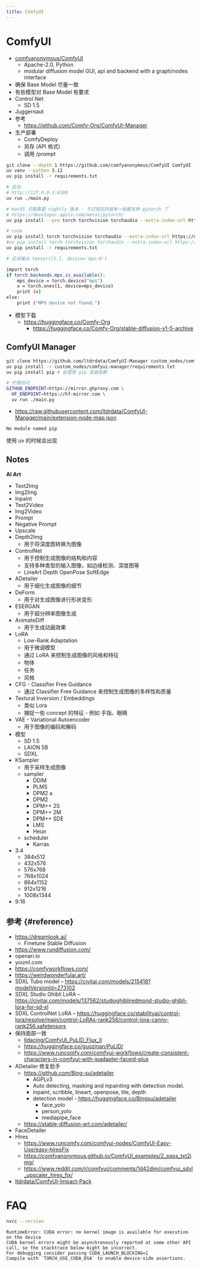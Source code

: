 ```yaml
---
title: ComfyUI
---
```


# ComfyUI

- [comfyanonymous/ComfyUI](https://github.com/comfyanonymous/ComfyUI)
  - Apache-2.0, Python
  - modular diffusion model GUI, api and backend with a graph/nodes interface
- 确保 Base Model 尽量一致
- 有些模型对 Base Model 有要求
- Control Net
  - SD 1.5
- Juggernaut
- 参考
  - https://github.com/Comfy-Org/ComfyUI-Manager
- 生产部署
  - ComfyDeploy
  - 另存 (API 格式)
  - 调用 /prompt

```bash
git clone --depth 1 https://github.com/comfyanonymous/ComfyUI ComfyUI
uv venv --python 3.12
uv pip install -r requirements.txt

# 启动
# http://127.0.0.1:8188
uv run ./main.py

# macOS 可能需要 nightly 版本 - 不过现在的版本一般都支持 pytorch 了
# https://developer.apple.com/metal/pytorch/
uv pip install --pre torch torchvision torchaudio --extra-index-url https://download.pytorch.org/whl/nightly/cpu

# cuda
uv pip install torch torchvision torchaudio --extra-index-url https://download.pytorch.org/whl/cu121
#uv pip install torch torchvision torchaudio --extra-index-url https://download.pytorch.org/whl/cu128
uv pip install -r requirements.txt
```

```bash title="mps.py"
# 应该输出 tensor([1.], device='mps:0')

import torch
if torch.backends.mps.is_available():
    mps_device = torch.device("mps")
    x = torch.ones(1, device=mps_device)
    print (x)
else:
    print ("MPS device not found.")
```

- 模型下载
  - https://huggingface.co/Comfy-Org
    - https://huggingface.co/Comfy-Org/stable-diffusion-v1-5-archive

## ComfyUI Manager

```bash
git clone https://github.com/ltdrdata/ComfyUI-Manager custom_nodes/comfyui-manager
uv pip install -r custom_nodes/comfyui-manager/requirements.txt
uv pip install pip # 会使用 pip 安装依赖

# 代理访问
GITHUB_ENDPOINT=https://mirror.ghproxy.com \
  HF_ENDPOINT=https://hf-mirror.com \
  uv run ./main.py
```

- https://raw.githubusercontent.com/ltdrdata/ComfyUI-Manager/main/extension-node-map.json

```
No module named pip
```

使用 uv 的时候会出现

## Notes

**AI Art**

- Text2Img
- Img2Img
- Inpaint
- Text2Video
- Img2Video
- Prompt
- Negative Prompt
- Upscale
- Depth2Img
  - 用于将深度图转换为图像
- ControlNet
  - 用于控制生成图像的结构和内容
  - 支持多种类型的输入图像，如边缘检测、深度图等
  - LineArt Depth OpenPose SoftEdge
- ADetailer
  - 用于细化生成图像的细节
- DeForm
  - 用于对生成图像进行形状变形
- ESERGAN
  - 用于超分辨率图像生成
- AnimateDiff
  - 用于生成动画效果
- LoRA
  - Low-Rank Adaptation
  - 用于微调模型
  - 通过 LoRA 来控制生成图像的风格和特征
  - 物体
  - 任务
  - 风格
- CFG - Classifier Free Guidance
  - 通过 Classifier Free Guidance 来控制生成图像的多样性和质量
- Textural Inversion / Embeddings
  - 类似 Lora
  - 捕捉一些 concept 的特征 - 例如 手指、眼睛
- VAE - Variational Autoencoder
  - 用于图像的编码和解码
- 模型
  - SD 1.5
  - LAION 5B
  - SDXL
- KSampler
  - 用于采样生成图像
  - sampler
    - DDIM
    - PLMS
    - DPM2 a
    - DPM2
    - DPM++ 2S
    - DPM++ 2M
    - DPM++ SDE
    - LMS
    - Heun
  - scheduler
    - Karras
- 3:4
  - 384x512
  - 432x576
  - 576x768
  - 768x1024
  - 864x1152
  - 912x1216
  - 1008x1344
- 9:16

## 参考 {#reference}

- https://dreamlook.ai/
  - Finetune Stable Diffusion
- https://www.rundiffusion.com/
- openari.io
- youml.com
- https://comfyworkflows.com/
- https://weirdwonderfulai.art/
- SDXL Tubo model – https://civitai.com/models/215418?modelVersionId=273102
- SDXL Studio Ghibli LoRA – https://civitai.com/models/137562/studioghibliredmond-studio-ghibli-lora-for-sd-xl
- SDXL ControlNet LoRA – https://huggingface.co/stabilityai/control-lora/resolve/main/control-LoRAs-rank256/control-lora-canny-rank256.safetensors
- 保持面部一致
  - [lldacing/ComfyUI_PuLID_Flux_ll](https://github.com/lldacing/ComfyUI_PuLID_Flux_ll)
  - https://huggingface.co/guozinan/PuLID/
  - https://www.runcomfy.com/comfyui-workflows/create-consistent-characters-in-comfyui-with-ipadapter-faceid-plus
- ADetailer 修复脸手
  - https://github.com/Bing-su/adetailer
    - AGPLv3
    - Auto detecting, masking and inpainting with detection model.
    - inpaint, scribble, lineart, openpose, tile, depth
    - detection model - https://huggingface.co/Bingsu/adetailer
      - face_yolo
      - person_yolo
      - mediapipe_face
  - https://stable-diffusion-art.com/adetailer/
- FaceDetailer
- Hires
  - https://www.runcomfy.com/comfyui-nodes/ComfyUI-Easy-Use/easy-hiresFix
  - https://comfyanonymous.github.io/ComfyUI_examples/2_pass_txt2img/
  - https://www.reddit.com/r/comfyui/comments/1d42dim/comfyui_sdxl_upscaler_hires_fix/
- [ltdrdata/ComfyUI-Impact-Pack](https://github.com/ltdrdata/ComfyUI-Impact-Pack)

<!--
https://civitai.com/models/133005?modelVersionId=1759168
Res: 832*1216 (For Portrait, but any SDXL Res will work fine)

Sampler: DPM++ 2M SDE

Steps: 30-40

CFG: 3-6 (less is a bit more realistic)

Negative: Start with no negative, and add afterwards the Stuff you don´t wanna see in that image.

VAE is already Baked In

HiRes: 4xNMKD-Siax_200k with 15 Steps and 0.3 Denoise + 1.5 Upscale



---
+
closeup portrait of a sci-fi warrior bunny robot, rusty metal, mech, cinematic, red eyes, dark interior background, movie scene, sharp, rim light, epic, golden hour
-
ugly, watermark, text


---

Ghibli style, anime film still,
beautifully painted backgrounds,
lush and vibrant nature,
intricate details, highly detailed,
soft volumetric lighting / beautiful lighting,
magical atmosphere,
whimsical,
nostalgic,
masterpiece, best quality,
-->

# FAQ

```bash
nvcc --version
```

```
RuntimeError: CUDA error: no kernel image is available for execution on the device
CUDA kernel errors might be asynchronously reported at some other API call, so the stacktrace below might be incorrect.
For debugging consider passing CUDA_LAUNCH_BLOCKING=1
Compile with `TORCH_USE_CUDA_DSA` to enable device-side assertions.
```

